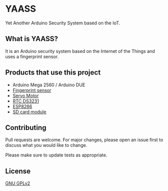# YAASS
Yet Another Arduino Security System based on the IoT.

## What is YAASS?
It is an Arduino security system based on the Internet of the Things and uses a fingerprint sensor.

## Products that use this project
- Arduino Mega 2560 / Arduino DUE
- [Fingerprint sensor](https://www.adafruit.com/product/751)
- [Servo Motor](https://www.adafruit.com/product/169)
- [RTC DS3231](https://www.adafruit.com/product/3028)
- [ESP8266](https://www.adafruit.com/product/2491)
- [SD card module](https://www.ebay.com/itm/Micro-SD-Storage-Board-Mciro-SD-TF-Card-Memory-Shield-Module-SPI-For-Arduino/200958993125?hash=item2eca16e2e5:g:VtkAAOSwDmxcURW-)

## Contributing
Pull requests are welcome. For major changes, please open an issue first to discuss what you would like to change.

Please make sure to update tests as appropriate.

## License
[GNU GPLv2](https://choosealicense.com/licenses/gpl-2.0/)
